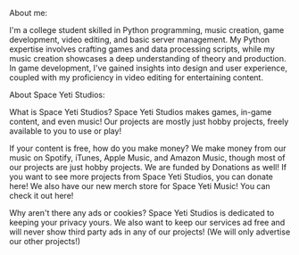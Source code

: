 About me:

  I'm a college student skilled in Python programming, music creation, game development, video editing, and basic server management. My Python expertise involves crafting games and data processing scripts, while my music creation showcases a deep understanding of theory and production. In game development, I've gained insights into design and user experience, coupled with my proficiency in video editing for entertaining content.



About Space Yeti Studios:

  What is Space Yeti Studios?
  Space Yeti Studios makes games, in-game content, and even music! Our projects are mostly just hobby projects, freely available to you to use or play!

  If your content is free, how do you make money?
  We make money from our music on Spotify, iTunes, Apple Music, and Amazon Music, though most of our projects are just hobby projects. We are funded by Donations as well! If you want to see more projects from Space Yeti Studios, you can donate here! We also have our new merch store for Space Yeti Music! You can check it out here!

Why aren't there any ads or cookies?
  Space Yeti Studios is dedicated to keeping your privacy yours. We also want to keep our services ad free and will never show third party ads in any of our  projects! (We will only advertise our other projects!)
